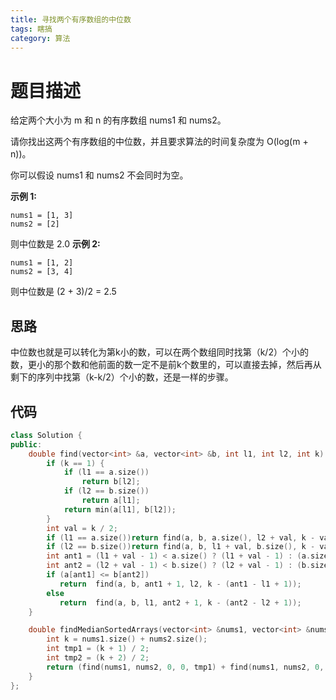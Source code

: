 ```yaml
---
title: 寻找两个有序数组的中位数
tags: 瞎搞
category: 算法
---
```


# 题目描述

给定两个大小为 m 和 n 的有序数组 nums1 和 nums2。

请你找出这两个有序数组的中位数，并且要求算法的时间复杂度为 O(log(m + n))。

你可以假设 nums1 和 nums2 不会同时为空。

**示例 1:**

```
nums1 = [1, 3]
nums2 = [2]
```

则中位数是 2.0
**示例 2:**

```
nums1 = [1, 2]
nums2 = [3, 4]
```

则中位数是 (2 + 3)/2 = 2.5



## 思路

中位数也就是可以转化为第k小的数，可以在两个数组同时找第（k/2）个小的数，更小的那个数和他前面的数一定不是前k个数里的，可以直接去掉，然后再从剩下的序列中找第（k-k/2）个小的数，还是一样的步骤。

## 代码

```c++
class Solution {
public:
    double find(vector<int> &a, vector<int> &b, int l1, int l2, int k) {
        if (k == 1) {
            if (l1 == a.size())
                return b[l2];
            if (l2 == b.size())
                return a[l1];
            return min(a[l1], b[l2]);
        }
        int val = k / 2;
        if (l1 == a.size())return find(a, b, a.size(), l2 + val, k - val);
        if (l2 == b.size())return find(a, b, l1 + val, b.size(), k - val);
        int ant1 = (l1 + val - 1) < a.size() ? (l1 + val - 1) : (a.size() - 1);
        int ant2 = (l2 + val - 1) < b.size() ? (l2 + val - 1) : (b.size() - 1);
        if (a[ant1] <= b[ant2])
           return  find(a, b, ant1 + 1, l2, k - (ant1 - l1 + 1));
        else
           return  find(a, b, l1, ant2 + 1, k - (ant2 - l2 + 1));
    }

    double findMedianSortedArrays(vector<int> &nums1, vector<int> &nums2) {
        int k = nums1.size() + nums2.size();
        int tmp1 = (k + 1) / 2;
        int tmp2 = (k + 2) / 2;
        return (find(nums1, nums2, 0, 0, tmp1) + find(nums1, nums2, 0, 0, tmp2)) / 2;
    }
};
```

